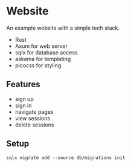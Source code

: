 # Website

An example website with a simple tech stack.

- Rust
- Axum for web server
- sqlx for database access
- askama for templating
- picocss for styling

## Features

- sign up
- sign in
- navigate pages
- view sessions
- delete sessions

## Setup

```shell
sqlx migrate add --source db/migrations init
```
